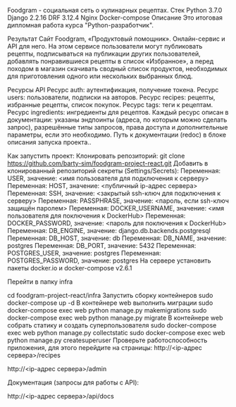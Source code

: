 Foodgram - социальная сеть о кулинарных рецептах.
Стек
Python 3.7.0
Django 2.2.16
DRF 3.12.4
Nginx
Docker-compose
Описание
Это итоговая дипломная работа курса "Python-разработчик".

Результат
Cайт Foodgram, «Продуктовый помощник». Онлайн-сервис и API для него. На этом сервисе пользователи могут публиковать рецепты, подписываться на публикации других пользователей, добавлять понравившиеся рецепты в список «Избранное», а перед походом в магазин скачивать сводный список продуктов, необходимых для приготовления одного или нескольких выбранных блюд.

Ресурсы API
Ресурс auth: аутентификация, получение токена.
Ресурс users: пользователи, подписки на авторов.
Ресурс recipes: рецепты, избранные рецепты, список покупок.
Ресурс tags: теги к рецептам.
Ресурс ingredients: ингредиенты для рецептов.
Каждый ресурс описан в документации: указаны эндпоинты (адреса, по которым можно сделать запрос), разрешённые типы запросов, права доступа и дополнительные параметры, если это необходимо. Путь к документации (redoc) в блоке описания запуска проекта..

Как запустить проект:
Клонировать репозиторий:
git clone https://github.com/barty-sim/foodgram-project-react.git
Добавить в клонированный репозиторий секреты (Settings/Secrets):
Переменная: USER, значение: <имя пользователя для подключения к серверу>
Переменная: HOST, значение: <публичный ip-адрес сервера>
Переменная: SSH, значение: <закрытый ssh-ключ для подключения к серверу>
Переменная: PASSPHRASE, значение: <пароль, если ssh-ключ защищён паролем>
Переменная: DOCKER_USERNAME, значение: <имя пользователя для поключения к DockerHub>
Переменная: DOCKER_PASSWORD, значение: <пароль для поключения к DockerHub>
Переменная: DB_ENGINE, значение: django.db.backends.postgresql
Переменная: DB_HOST, значение: db
Переменная: DB_NAME, значение: postgres
Переменная: DB_PORT, значение: 5432
Переменная: POSTGRES_USER, значение: postgres
Переменная: POSTGRES_PASSWORD, значение: postgres
На сервере установить пакеты docker.io и docker-compose v2.6.1

Перейти в папку infra

cd foodgram-project-react/infra
Запустить сборку контейнеров
sudo docker-compose up -d
В контейнере web выполнить миграции
sudo docker-compose exec web python manage.py makemigrations
sudo docker-compose exec web python manage.py migrate
В контейнере web собрать статику и создать суперпользователя
sudo docker-compose exec web python manage.py collectstatic
sudo docker-compose exec web python manage.py createsuperuser
Проверьте работоспособность приложения, для этого перейдите на страницы:
http://<ip-адрес сервера>/recipes

http://<ip-адрес сервера>/admin

Документация (запросы для работы с API):

http://<ip-адрес сервера>/api/docs
